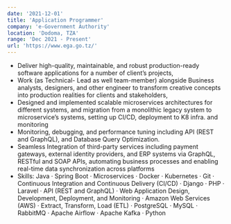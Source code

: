 ```yaml
---
date: '2021-12-01'
title: 'Application Programmer'
company: 'e-Government Authority'
location: 'Dodoma, TZA'
range: 'Dec 2021 - Present'
url: 'https://www.ega.go.tz/'
---
```


- Deliver high-quality, maintainable, and robust production-ready software applications for a number of client’s projects,
- Work (as Technical- Lead as well team-member) alongside Business analysts, designers, and other engineer to transform creative concepts into production realities for clients and stakeholders,
- Designed and implemented scalable microservices architectures for different systems, and migration from a monolithic legacy system to microservice’s systems, setting up CI/CD, deployment to K8 infra. and monitoring
- Monitoring, debugging, and performance tuning including API (REST and GraphQL), and Database Query
  Optimization.
- Seamless Integration of third-party services including payment gateways, external identity providers, and ERP systems via GraphQL, RESTful and SOAP APIs, automating business processes and enabling real-time data synchronization across platforms
- Skills: Java · Spring Boot · Microservices · Docker · Kubernetes · Git · Continuous Integration and Continuous Delivery (CI/CD) · Django · PHP · Laravel · API (REST and GraphQL) · Web Application Design, Development, Deployment, and Monitoring · Amazon Web Services (AWS) · Extract, Transform, Load (ETL) · PostgreSQL · MySQL · RabbitMQ · Apache Airflow · Apache Kafka · Python

